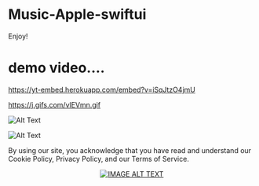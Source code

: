 # Music-Apple-swiftui

Enjoy!

#  demo video....


https://yt-embed.herokuapp.com/embed?v=iSqJtzO4jmU

https://j.gifs.com/vlEVmn.gif


![Alt Text](https://j.gifs.com/vlEVmn.gif)


![Alt Text](https://yt-embed.herokuapp.com/embed?v=iSqJtzO4jmU)



By using our site, you acknowledge that you have read and understand our Cookie Policy, Privacy Policy, and our Terms of Service.

<div align="center">
  <a href="https://www.youtube.com/watch?v=iSqJtzO4jmU"><img src="https://yt-embed.herokuapp.com/embed?v=iSqJtzO4jmU" alt="IMAGE ALT TEXT"></a>
</div>
